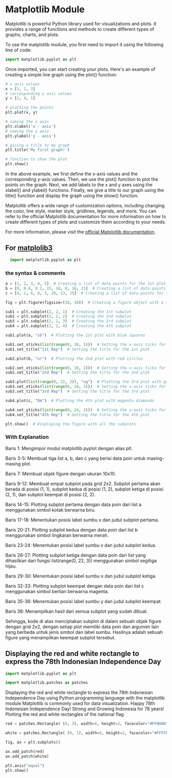 # Matplotlib Module

Matplotlib is powerful Python library used for visualizations and plots. It provides a range of functions and methods to create different types of graphs, charts, and plots.

To use the matplotlib module, you first need to import it using the following line of code:

```python
import matplotlib.pyplot as plt

```

Once imported, you can start creating your plots. Here's an example of creating a simple line graph using the plot() function:

```python
# x axis values
x = [1, 2, 3]
# corresponding y axis values
y = [2, 4, 1]

# plotting the points
plt.plot(x, y)

# naming the x axis
plt.xlabel('x - axis')
# naming the y axis
plt.ylabel('y - axis')

# giving a title to my graph
plt.title('My first graph!')

# function to show the plot
plt.show()
```

In the above example, we first define the x-axis values and the corresponding y-axis values. Then, we use the plot() function to plot the points on the graph. Next, we add labels to the x and y axes using the xlabel() and ylabel() functions. Finally, we give a title to our graph using the title() function and display the graph using the show() function.

Matplotlib offers a wide range of customization options, including changing the color, line style, marker style, gridlines, legends, and more. You can refer to the official Matplotlib documentation for more information on how to create different types of plots and customize them according to your needs.

For more information, please visit the [official Matplotlib documentation](https://matplotlib.org/stable/contents.html).

## For [matplolib3](matplotlib3.py)

  ```python
    import matplotlib.pyplot as plt
  ```

### the syntax & comments

```python
a = [1, 2, 3, 4, 5]  # Creating a list of data points for the 1st plot
b = [0, 0.6, 0.2, 15, 10, 8, 16, 21]  # Creating a list of data points for the 2nd plot
c = [4, 2, 6, 8, 3, 20, 13, 15]  # Creating a list of data points for the 3rd plot

fig = plt.figure(figsize=(10, 10))  # Creating a figure object with a specified size

sub1 = plt.subplot(2, 2, 1)  # Creating the 1st subplot
sub2 = plt.subplot(2, 2, 2)  # Creating the 2nd subplot
sub3 = plt.subplot(2, 2, 3)  # Creating the 3rd subplot
sub4 = plt.subplot(2, 2, 4)  # Creating the 4th subplot

sub1.plot(a, "sb")  # Plotting the 1st plot with blue squares

sub1.set_xticks(list(range(0, 10, 1)))  # Setting the x-axis ticks for the 1st plot
sub1.set_title("1st Rep")  # Setting the title for the 1st plot

sub2.plot(b, "or")  # Plotting the 2nd plot with red circles

sub2.set_xticks(list(range(0, 10, 2)))  # Setting the x-axis ticks for the 2nd plot
sub2.set_title("2nd Rep")  # Setting the title for the 2nd plot

sub3.plot(list(range(0, 22, 3)), "vg")  # Plotting the 3rd plot with green triangles
sub3.set_xticks(list(range(0, 10, 1)))  # Setting the x-axis ticks for the 3rd plot
sub3.set_title("3rd Rep")  # Setting the title for the 3rd plot

sub4.plot(c, "Dm")  # Plotting the 4th plot with magenta diamonds

sub4.set_yticks(list(range(0, 24, 2)))  # Setting the y-axis ticks for the 4th plot
sub4.set_title("4th Rep")  # Setting the title for the 4th plot

plt.show()  # Displaying the figure with all the subplots
```

### With Explanation

Baris 1: Mengimpor modul matplotlib.pyplot dengan alias plt.

Baris 3-5: Membuat tiga list a, b, dan c yang berisi data poin untuk masing-masing plot.

Baris 7: Membuat objek figure dengan ukuran 10x10.

Baris 9-12: Membuat empat subplot pada grid 2x2. Subplot pertama akan berada di posisi (1, 1), subplot kedua di posisi (1, 2), subplot ketiga di posisi (2, 1), dan subplot keempat di posisi (2, 2).

Baris 14-15: Plotting subplot pertama dengan data poin dari list a menggunakan simbol kotak berwarna biru.

Baris 17-18: Menentukan posisi label sumbu x dan judul subplot pertama.

Baris 20-21: Plotting subplot kedua dengan data poin dari list b menggunakan simbol lingkaran berwarna merah.

Baris 23-24: Menentukan posisi label sumbu x dan judul subplot kedua.

Baris 26-27: Plotting subplot ketiga dengan data poin dari list yang dihasilkan dari fungsi list(range(0, 22, 3)) menggunakan simbol segitiga hijau.

Baris 29-30: Menentukan posisi label sumbu x dan judul subplot ketiga.

Baris 32-33: Plotting subplot keempat dengan data poin dari list c menggunakan simbol berlian berwarna magenta.

Baris 35-36: Menentukan posisi label sumbu y dan judul subplot keempat.

Baris 38: Menampilkan hasil dari semua subplot yang sudah dibuat.

Sehingga, kode di atas menciptakan subplot di dalam sebuah objek figure dengan grid 2x2, dengan setiap plot memiliki data poin dan argumen lain yang berbeda untuk jenis simbol dan label sumbu. Hasilnya adalah sebuah figure yang menampilkan keempat subplot tersebut.

## Displaying the red and white rectangle to express the 78th Indonesian Independence Day

```python
import matplotlib.pyplot as plt

import matplotlib.patches as patches

```

Displaying the red and white rectangle to express the 78th Indonesian Independence Day using Python programming language with the matplotlib module
Matplotlib is commonly used for data visualization.
Happy 78th Indonesian Independence Day! Strong and Growing Indonesia for 78 years!
Plotting the red and white rectangles of the national flag

```python
red = patches.Rectangle( (0, 3), width=6, height=2, facecolor="#FF0000", edgecolor="grey" ) 

white = patches.Rectangle( (0, 1), width=6, height=2, facecolor="#FFFFFF", edgecolor="grey" )

fig, ax = plt.subplots()

ax.add_patch(red) 
ax.add_patch(white)

plt.axis("equal") 
plt.show()
```
